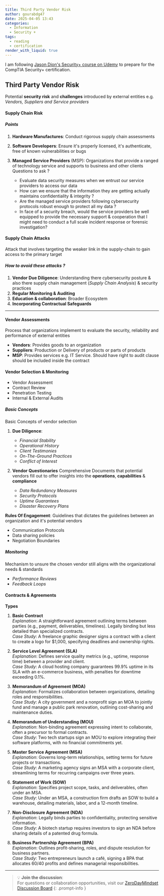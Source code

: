 ```yaml
---
title: Third Party Vendor Risk
author: gourabdg47
date: 2025-04-05 13:43
categories:
  - Information
  - Security +
tags:
  - reading
  - certification
render_with_liquid: true
---
```

I am following [Jason Dion's Security+ course on Udemy](https://www.udemy.com/course/securityplus/learn/lecture/40324620#overview) to prepare for the CompTIA Security+ certification.

## Third Party Vendor Risk
Potential **security risk** and **challenges** introduced by external entities e.g. *Vendors, Suppliers and Service providers*

#### Supply Chain Risk
##### Points
1. **Hardware Manufactures**: Conduct rigorous supply chain assessments
2. **Software Developers**: Ensure it's properly licensed, it's authenticate, free of known vulnerabilities or bugs  
3. **Managed Service Providers** (MSP): Organizations that provide a ranged of technology service and supports to business and other clients 
	Questions to ask ?
	
	- Evaluate data security measures when we entrust our service providers to access our data
	- How can we ensure that the information they are getting actually maintains confidentiality & integrity ?
	- Are the managed service providers following cybersecurity protocols robust enough to protect all my data ?
	- In face of a security breach, would the service providers be well equipped to provide the necessary support & cooperation that I might need to conduct a full scale incident response or forensic investigation?  
	 
#### Supply Chain Attacks
Attack that involves targeting the weaker link in the supply-chain to gain access to the primary target
##### How to avoid these attacks ?
1. **Vendor Due Diligence**: Understanding there cybersecurity posture & also there supply chain management (_Supply Chain Analysis_) & security practices 
2. **Regular Monitoring & Auditing**
3. **Education & collaboration**: Broader Ecosystem
4. **Incorporating Contractual Safeguards** 

---
#### Vendor Assessments
Process that organizations implement to evaluate the security, reliability and performance of external entities
- **Vendors**: Provides goods to an organization
- **Suppliers**: Production or Delivery of products or parts of products
- **MSP**: Provides services e.g. IT Service. Should have right to audit clause should be included inside the contract

#### Vendor Selection & Monitoring
- Vendor Assessment
- Contract Review
- Penetration Testing 
- Internal & External Audits
##### Basic Concepts 
Basic Concepts of vendor selection 
1. **Due Diligence**: 
	- *Financial Stability*
	- *Operational History*
	- *Client Testimonies*
	- *On-The-Ground Practices* 
	- *Conflict of Interest*

2. **Vendor Questionaries**
	Comprehensive Documents that potential vendors fill out to offer insights into the **operations**, **capabilities** & **compliance**
	- *Data Redundancy Measures* 
	- *Security Protocols* 
	- *Uptime Guarantees* 
	- *Disaster Recovery Plans*
	
**Rules Of Engagement**: Guidelines that dictates the guidelines between an organization and it's potential vendors 
- Communication Protocols 
- Data sharing policies
- Negotiation Boundaries 
##### Monitoring 
Mechanism to unsure the chosen vendor still aligns with the organizational needs & standards 
- *Performance Reviews*
- *Feedback Loops*
#### Contracts & Agreements
**Types**
1. **Basic Contract**  
	_Explanation_: A straightforward agreement outlining terms between parties (e.g., payment, deliverables, timelines). Legally binding but less detailed than specialized contracts.  
	_Case Study_: A freelance graphic designer signs a contract with a client to create a logo for $1,000, specifying deadlines and ownership rights.

2. **Service Level Agreement (SLA)**  
	_Explanation_: Defines service quality metrics (e.g., uptime, response time) between a provider and client.  
	_Case Study_: A cloud hosting company guarantees 99.9% uptime in its SLA with an e-commerce business, with penalties for downtime exceeding 0.1%.

3. **Memorandum of Agreement (MOA)**  
	_Explanation_: Formalizes collaboration between organizations, detailing roles and responsibilities.  
	_Case Study_: A city government and a nonprofit sign an MOA to jointly fund and manage a public park renovation, outlining cost-sharing and maintenance duties.

4. **Memorandum of Understanding (MOU)**  
	_Explanation_: Non-binding agreement expressing intent to collaborate, often a precursor to formal contracts.  
	_Case Study_: Two tech startups sign an MOU to explore integrating their software platforms, with no financial commitments yet.

5. **Master Service Agreement (MSA)**  
	_Explanation_: Governs long-term relationships, setting terms for future projects or transactions.  
	_Case Study_: A marketing agency signs an MSA with a corporate client, streamlining terms for recurring campaigns over three years.

6. **Statement of Work (SOW)**  
	_Explanation_: Specifies project scope, tasks, and deliverables, often under an MSA.  
	_Case Study_: Under an MSA, a construction firm drafts an SOW to build a warehouse, detailing materials, labor, and a 12-month timeline.

7. **Non-Disclosure Agreement (NDA)**  
	_Explanation_: Legally binds parties to confidentiality, protecting sensitive information.  
	_Case Study_: A biotech startup requires investors to sign an NDA before sharing details of a patented drug formula.

8. **Business Partnership Agreement (BPA)**  
	_Explanation_: Outlines profit-sharing, roles, and dispute resolution for business partners.  
	_Case Study_: Two entrepreneurs launch a café, signing a BPA that allocates 60/40 profits and defines managerial responsibilities.

---

> 💡 **Join the discussion**:  
> For questions or collaboration opportunities, visit our [ZeroDayMindset Discussion Board](https://github.com/orgs/X3N0-G0D/discussions)
{: .prompt-info }